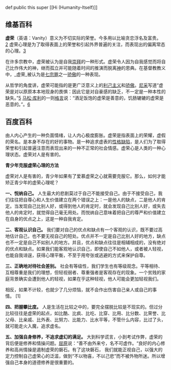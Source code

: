 def:public this super [[Hi (Humanity-Itself)]]


## 维基百科
**虚荣**（英语：Vanity）意义为不切实际的荣誉。今多用以比喻贪恋浮名及富贵。[2](https://zh.wikipedia.org/wiki/%E8%99%9A%E8%8D%A3#cite_note-2) 虚荣心理是为了取得表面上的荣誉和引起外界普遍的关注，而表现出的偏离常态的心理。[3](https://zh.wikipedia.org/wiki/%E8%99%9A%E8%8D%A3#cite_note-3)

在许多宗教中，虚荣被认为是自我[崇拜](https://zh.wikipedia.org/wiki/%E5%81%B6%E5%83%8F%E5%B4%87%E6%8B%9C "偶像崇拜")的一种形式。虚荣令人因为自我感觉而将自己比作伟大的神，继而孤立并可能随着时间的推演而脱离[神](https://zh.wikipedia.org/wiki/%E7%A5%9E_(%E4%B8%80%E7%A5%9E%E6%95%99) "神 (一神教)")的恩典。在基督教教义中，_虚荣_被认为是[七宗罪](https://zh.wikipedia.org/wiki/%E4%B8%83%E5%AE%97%E7%BD%AA "七宗罪")之一[骄傲](https://zh.wikipedia.org/wiki/%E9%AA%84%E5%82%B2 "骄傲")的一种表现。

从哲学的角度讲，虚荣可能指的是更广泛意义上的[利己主义](https://zh.wikipedia.org/wiki/%E5%88%A9%E5%B7%B1%E4%B8%BB%E7%BE%A9 "利己主义")和[骄傲](https://zh.wikipedia.org/wiki/%E9%AA%84%E5%82%B2 "骄傲")。[尼采](https://zh.wikipedia.org/wiki/%E5%BC%97%E9%87%8C%E5%BE%B7%E9%87%8C%E5%B8%8C%C2%B7%E5%B0%BC%E9%87%87 "弗里德里希·尼采")写道“虚荣是对以原原本本地现身的畏惧：因此它是对自豪感的缺乏，不一定是一种本性的缺失。”[5](https://zh.wikipedia.org/wiki/%E8%99%9A%E8%8D%A3#cite_note-5) [马松·库利](https://zh.wikipedia.org/w/index.php?title=%E9%A9%AC%E6%9D%BE%C2%B7%E5%BA%93%E5%88%A9&action=edit&redlink=1)的一则[格言](https://zh.wikipedia.org/wiki/%E6%A0%BC%E8%A8%80 "格言")说：“酒足饭饱的虚荣是善意的，饥肠辘辘的虚荣是恶意的。”。[6](https://zh.wikipedia.org/wiki/%E8%99%9A%E8%8D%A3#cite_note-6)




## 百度百科
由人内心产生的一种负面情绪，让人内心极度膨胀。虚荣是指表面上的荣耀，虚假的荣名。是本身不存在的好的事物。是一种追求虚表的[性格缺陷](https://baike.baidu.com/item/%E6%80%A7%E6%A0%BC%E7%BC%BA%E9%99%B7/6815229)，是人们为了取得荣誉和引起普遍注意而表现出来的一种不正常的社会情感。虚荣心是人类的一种心理状态。虚荣对人是有害的。



**青少年克服虚荣心理的方法**

虚荣对人是有害的，青少年如果有了爱慕虚荣之心就需要克服它。那么，如何才能矫正青少年的虚荣心理呢？

**一、悦纳自己。** 人生最大的悲剧莫过于自己不能接受自己。由于不接受自己，我们往往把自尊心和人生价值建立在两个错误之上：一是他人的缺点，二是他人的肯定。当发现自己比别人好，或得到他人的肯定时，就会发现自己比别人好，或失去他人的肯定时，就觉得自己毫无用处。而悦纳自己意味着把自己的尊严和价值建立在自身的优点之上，这是一种自我肯定。

**二、客观认识自己。** 我们要对自己的优点和缺点有一个客观的认识，既不要过高地估计自己，也不要无视自己的短处。优点并不一定是自己比别人好的地方，缺点也不一定是自己不如别人的地方。并且，优点和缺点往往是相辅相成的，没有绝对的优点和缺点。如果我们能客观地认识自己，即使自己不如他人，或者被人轻视，也能自我诽逞，获得心理平衡，不至于用夸张或逃避的方式来保护自尊。

**三、正确地对待社会差别。** 社会有等级性，我们学生也有等级观念。平等相待、互相尊重是我们的理想，但轻视弱者、尊重强者是客观存在的现象。一个贫贱的家庭背景确实会遭到他人的轻视，如果在乎这种轻视，他人可能会更加轻视我们。

相反，如果不计较，也就少了几分烦恼，就不会作出伤害自己亲人或自己的事情。 [1] 

**四、把握攀比度。** 人是生活在比较之中的，要完全摆脱比较是不现实的。但过分比较往往是虚荣的起点，如比酷、比疯、比吃、比穿、比用、比分数、比荣誉、比父母、比亲戚、比外表、比努力、比能力、比水平等，不管什么内容，比过了头，就可能走火入魔，追求虚名。

**五、加强自身修养，不追求虚幻的满足。** 大到科学谎言，小到考试作弊，虚荣的背后便是修养和情操问题。[屈原](https://baike.baidu.com/item/%E5%B1%88%E5%8E%9F)说：“善不由外来兮，名不可虚作。“良好的内心修养和高尚情操是遏制虚荣的磐石。有了这块磐石， 我们就能正视自己，以强大的定力控制自己虚荣心的泛滥，做到“不以物喜，不以己悲”而不被外物所迷。所以增强自己本身的道德修养是很重要的。